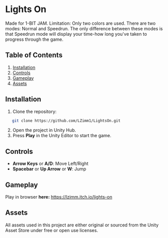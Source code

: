 # Lights On

Made for 1-BIT JAM. Limitation: Only two colors are used. There are two modes: Normal and Speedrun. The only difference between these modes is that Speedrun mode will display your time-how long you've taken to progress through the game.

## Table of Contents

1. [Installation](#installation)
2. [Controls](#controls)
3. [Gameplay](#gameplay)
4. [Assets](#assets)

## Installation

1. Clone the repository:
```bash
   git clone https://github.com/LZimm1/LightsOn.git
```
2. Open the project in Unity Hub.
3. Press **Play** in the Unity Editor to start the game.

## Controls

- **Arrow Keys** or **A/D**: Move Left/Right
- **Spacebar** or **Up Arrow** or **W**: Jump

## Gameplay

Play in browser **here:** https://lzimm.itch.io/lights-on

## Assets

All assets used in this project are either original or sourced from the Unity Asset Store under free or open use licenses.



